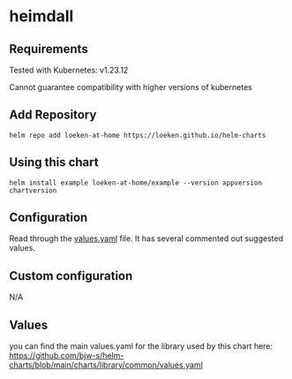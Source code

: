 # heimdall

## Requirements
Tested with Kubernetes: v1.23.12

Cannot guarantee compatibility with higher versions of kubernetes

## Add Repository
```
helm repo add loeken-at-home https://loeken.github.io/helm-charts
```
## Using this chart
```
helm install example loeken-at-home/example --version appversion chartversion
```

## Configuration

Read through the [values.yaml](./values.yaml) file. It has several commented out suggested values.

## Custom configuration

N/A

## Values

you can find the main values.yaml for the library used by this chart here: https://github.com/bjw-s/helm-charts/blob/main/charts/library/common/values.yaml
